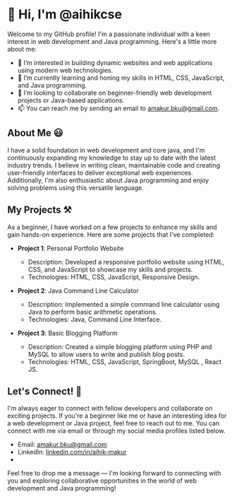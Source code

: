 # 👋 Hi, I'm @aihikcse

Welcome to my GitHub profile! I'm a passionate individual with a keen interest in web development and Java programming. Here's a little more about me:

- 👀 I’m interested in building dynamic websites and web applications using modern web technologies.
- 🌱 I’m currently learning and honing my skills in HTML, CSS, JavaScript, and Java programming.
- 💞️ I’m looking to collaborate on beginner-friendly web development projects or Java-based applications.
- 📫 You can reach me by sending an email to [amakur.bku@gmail.com](mailto:amakur.bku@gmail.com).

## About Me 😃

I have a solid foundation in web development and core java, and I'm continuously expanding my knowledge to stay up to date with the latest industry trends. I believe in writing clean, maintainable code and creating user-friendly interfaces to deliver exceptional web experiences. Additionally, I'm also enthusiastic about Java programming and enjoy solving problems using this versatile language.

## My Projects ⚒

As a beginner, I have worked on a few projects to enhance my skills and gain hands-on experience. Here are some projects that I've completed:

- **Project 1**: Personal Portfolio Website
  - Description: Developed a responsive portfolio website using HTML, CSS, and JavaScript to showcase my skills and projects.
  - Technologies: HTML, CSS, JavaScript, Responsive Design.

- **Project 2**: Java Command Line Calculator
  - Description: Implemented a simple command line calculator using Java to perform basic arithmetic operations.
  - Technologies: Java, Command Line Interface.

- **Project 3**: Basic Blogging Platform
  - Description: Created a simple blogging platform using PHP and MySQL to allow users to write and publish blog posts.
  - Technologies: HTML, CSS, JavaScript, SpringBoot, MySQL , React JS.

## Let's Connect! 📧

I'm always eager to connect with fellow developers and collaborate on exciting projects. If you're a beginner like me or have an interesting idea for a web development or Java project, feel free to reach out to me. You can connect with me via email or through my social media profiles listed below.

- Email: [amakur.bku@gmail.com](mailto:amakur.bku@gmail.com)
- LinkedIn: [linkedin.com/in/aihik-makur](https://www.linkedin.com/in/aihik-makur)
- 
Feel free to drop me a message — I'm looking forward to connecting with you and exploring collaborative opportunities in the world of web development and Java programming!
